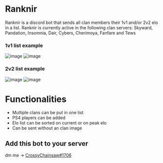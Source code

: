 # Ranknir
Ranknir is a discord bot that sends all clan members their 1v1 and/or 2v2 elo in a list. Ranknir is currently active in the following clan servers: Skyward, Pandation, Insomnia, Dair, Cybers, Cherimoya, Fanfare and Tews

### 1v1 list example

![image](https://user-images.githubusercontent.com/74303221/200958039-ef5eeaf0-f034-4fc0-a5ac-6d585468ec7f.png)
![image](https://user-images.githubusercontent.com/74303221/200958471-a685f19a-97c1-47d6-8d25-b8a908dfda4d.png)

### 2v2 list example

![image](https://user-images.githubusercontent.com/74303221/200958576-e0c3bdc4-058d-4864-94ec-0813d55af4e0.png)
![image](https://user-images.githubusercontent.com/74303221/200958738-2e744e83-6c8f-42db-a11d-2593ec63a3ac.png)

# Functionalities
- Multiple clans can be put in one list
- PS4 players can be added
- Elo list can be sorted on current or on peak elo
- Can be sent without an clan image

## Add this bot to your server
dm me -> [CrossyChainsaw#1706](https://discord.com/channels/@me/413070742591373314)
